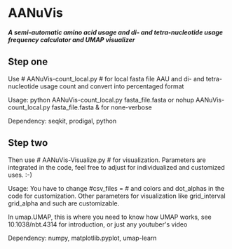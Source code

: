 AANuVis
==========================================================================================================================
***A semi-automatic amino acid usage and di- and tetra-nucleotide usage frequency calculator and UMAP visualizer***

## Step one
Use # AANuVis-count_local.py # for local fasta file AAU and di- and tetra-nucleotide usage count and convert into percentaged format

   Usage: python AANuVis-count_local.py fasta_file.fasta or nohup AANuVis-count_local.py fasta_file.fasta & for none-verbose
   
   Dependency: seqkit, prodigal, python

## Step two
Then use # AANuVis-Visualize.py # for visualization. Parameters are integrated in the code, feel free to adjust for individualized and customized uses. :-) 

  Usage: You have to change #csv_files = # and colors and dot_alphas in the code for customization.   Other parameters for visualization like grid_interval grid_alpha and such are customizable.

  In umap.UMAP, this is where you need to know how UMAP works, see 10.1038/nbt.4314 for introduction, or just any youtuber's video

  Dependency: numpy, matplotlib.pyplot, umap-learn
